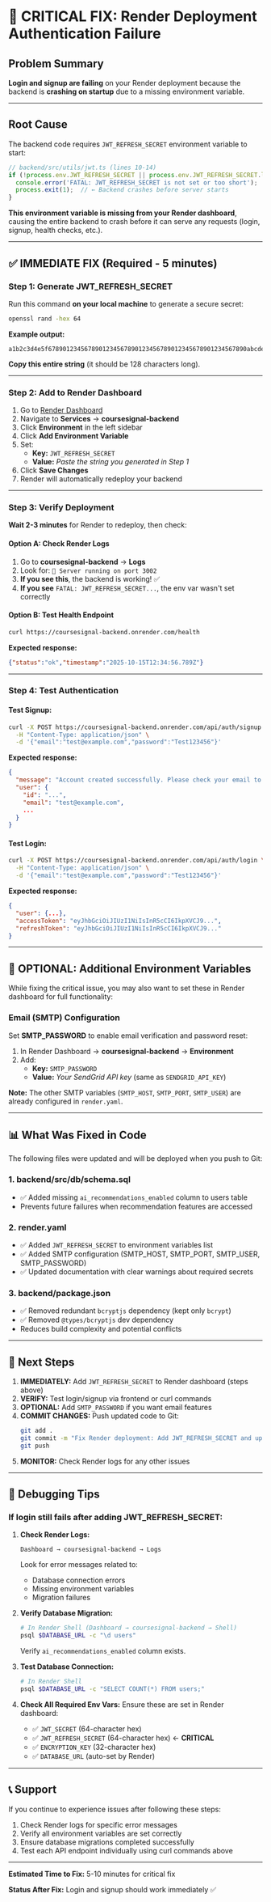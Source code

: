 # 🚨 CRITICAL FIX: Render Deployment Authentication Failure

## Problem Summary

**Login and signup are failing** on your Render deployment because the backend is **crashing on startup** due to a missing environment variable.

---

## Root Cause

The backend code requires `JWT_REFRESH_SECRET` environment variable to start:

```typescript
// backend/src/utils/jwt.ts (lines 10-14)
if (!process.env.JWT_REFRESH_SECRET || process.env.JWT_REFRESH_SECRET.length < 32) {
  console.error('FATAL: JWT_REFRESH_SECRET is not set or too short');
  process.exit(1);  // ← Backend crashes before server starts
}
```

**This environment variable is missing from your Render dashboard**, causing the entire backend to crash before it can serve any requests (login, signup, health checks, etc.).

---

## ✅ IMMEDIATE FIX (Required - 5 minutes)

### Step 1: Generate JWT_REFRESH_SECRET

Run this command **on your local machine** to generate a secure secret:

```bash
openssl rand -hex 64
```

**Example output:**
```
a1b2c3d4e5f6789012345678901234567890123456789012345678901234567890abcdef1234567890abcdef1234567890abcdef1234567890abcdef12345678
```

**Copy this entire string** (it should be 128 characters long).

---

### Step 2: Add to Render Dashboard

1. Go to [Render Dashboard](https://dashboard.render.com/)
2. Navigate to **Services** → **coursesignal-backend**
3. Click **Environment** in the left sidebar
4. Click **Add Environment Variable**
5. Set:
   - **Key:** `JWT_REFRESH_SECRET`
   - **Value:** *Paste the string you generated in Step 1*
6. Click **Save Changes**
7. Render will automatically redeploy your backend

---

### Step 3: Verify Deployment

**Wait 2-3 minutes** for Render to redeploy, then check:

#### Option A: Check Render Logs
1. Go to **coursesignal-backend** → **Logs**
2. Look for: `🚀 Server running on port 3002`
3. **If you see this**, the backend is working! ✅
4. **If you see** `FATAL: JWT_REFRESH_SECRET...`, the env var wasn't set correctly

#### Option B: Test Health Endpoint
```bash
curl https://coursesignal-backend.onrender.com/health
```

**Expected response:**
```json
{"status":"ok","timestamp":"2025-10-15T12:34:56.789Z"}
```

---

### Step 4: Test Authentication

#### Test Signup:
```bash
curl -X POST https://coursesignal-backend.onrender.com/api/auth/signup \
  -H "Content-Type: application/json" \
  -d '{"email":"test@example.com","password":"Test123456"}'
```

**Expected response:**
```json
{
  "message": "Account created successfully. Please check your email to verify your account.",
  "user": {
    "id": "...",
    "email": "test@example.com",
    ...
  }
}
```

#### Test Login:
```bash
curl -X POST https://coursesignal-backend.onrender.com/api/auth/login \
  -H "Content-Type: application/json" \
  -d '{"email":"test@example.com","password":"Test123456"}'
```

**Expected response:**
```json
{
  "user": {...},
  "accessToken": "eyJhbGciOiJIUzI1NiIsInR5cCI6IkpXVCJ9...",
  "refreshToken": "eyJhbGciOiJIUzI1NiIsInR5cCI6IkpXVCJ9..."
}
```

---

## 🔧 OPTIONAL: Additional Environment Variables

While fixing the critical issue, you may also want to set these in Render dashboard for full functionality:

### Email (SMTP) Configuration

Set **SMTP_PASSWORD** to enable email verification and password reset:

1. In Render Dashboard → **coursesignal-backend** → **Environment**
2. Add:
   - **Key:** `SMTP_PASSWORD`
   - **Value:** *Your SendGrid API key* (same as `SENDGRID_API_KEY`)

**Note:** The other SMTP variables (`SMTP_HOST`, `SMTP_PORT`, `SMTP_USER`) are already configured in `render.yaml`.

---

## 📊 What Was Fixed in Code

The following files were updated and will be deployed when you push to Git:

### 1. **backend/src/db/schema.sql**
   - ✅ Added missing `ai_recommendations_enabled` column to users table
   - Prevents future failures when recommendation features are accessed

### 2. **render.yaml**
   - ✅ Added `JWT_REFRESH_SECRET` to environment variables list
   - ✅ Added SMTP configuration (SMTP_HOST, SMTP_PORT, SMTP_USER, SMTP_PASSWORD)
   - ✅ Updated documentation with clear warnings about required secrets

### 3. **backend/package.json**
   - ✅ Removed redundant `bcryptjs` dependency (kept only `bcrypt`)
   - ✅ Removed `@types/bcryptjs` dev dependency
   - Reduces build complexity and potential conflicts

---

## 🚀 Next Steps

1. **IMMEDIATELY:** Add `JWT_REFRESH_SECRET` to Render dashboard (steps above)
2. **VERIFY:** Test login/signup via frontend or curl commands
3. **OPTIONAL:** Add `SMTP_PASSWORD` if you want email features
4. **COMMIT CHANGES:** Push updated code to Git:
   ```bash
   git add .
   git commit -m "Fix Render deployment: Add JWT_REFRESH_SECRET and update schema"
   git push
   ```
5. **MONITOR:** Check Render logs for any other issues

---

## 🐛 Debugging Tips

### If login still fails after adding JWT_REFRESH_SECRET:

1. **Check Render Logs:**
   ```
   Dashboard → coursesignal-backend → Logs
   ```
   Look for error messages related to:
   - Database connection errors
   - Missing environment variables
   - Migration failures

2. **Verify Database Migration:**
   ```bash
   # In Render Shell (Dashboard → coursesignal-backend → Shell)
   psql $DATABASE_URL -c "\d users"
   ```
   Verify `ai_recommendations_enabled` column exists.

3. **Test Database Connection:**
   ```bash
   # In Render Shell
   psql $DATABASE_URL -c "SELECT COUNT(*) FROM users;"
   ```

4. **Check All Required Env Vars:**
   Ensure these are set in Render dashboard:
   - ✅ `JWT_SECRET` (64-character hex)
   - ✅ `JWT_REFRESH_SECRET` (64-character hex) ← **CRITICAL**
   - ✅ `ENCRYPTION_KEY` (32-character hex)
   - ✅ `DATABASE_URL` (auto-set by Render)

---

## 📞 Support

If you continue to experience issues after following these steps:

1. Check Render logs for specific error messages
2. Verify all environment variables are set correctly
3. Ensure database migrations completed successfully
4. Test each API endpoint individually using curl commands above

---

**Estimated Time to Fix:** 5-10 minutes for critical fix

**Status After Fix:** Login and signup should work immediately ✅

